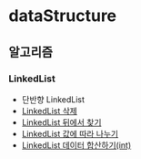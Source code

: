 # dataStructure

## 알고리즘

### LinkedList

- 단반향 LinkedList
- [LinkedList 삭제](./algorithm/LinkedList/RemoveDups.java)
- [LinkedList 뒤에서 찾기](./algorithm/LinkedList/LinkedListBack.java)
- [LinkedList 값에 따라 나누기](./algorithm/LinkedList/Partition.java)
- [LinkedList 데이터 합산하기(int)](./algorithm/LinkedList/Linked_List_Digit.java)

